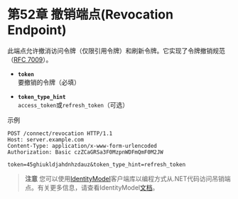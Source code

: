 # 第52章 撤销端点(Revocation Endpoint)
此端点允许撤消访问令牌（仅限引用令牌）和刷新令牌。它实现了令牌撤销规范（[RFC 7009](https://tools.ietf.org/html/rfc7009)）。

* **`token`**  
要撤销的令牌（必填）

* **`token_type_hint`**  
`access_token`或`refresh_token`（可选）

示例

```
POST /connect/revocation HTTP/1.1
Host: server.example.com
Content-Type: application/x-www-form-urlencoded
Authorization: Basic czZCaGRSa3F0MzpnWDFmQmF0M2JW

token=45ghiukldjahdnhzdauz&token_type_hint=refresh_token
```

> **注意**
您可以使用[IdentityModel](https://github.com/IdentityModel/IdentityModel2)客户端库以编程方式从.NET代码访问吊销端点。有关更多信息，请查看IdentityModel[文档](https://github.com/thinksjay/IdentityModel/blob/master/%E7%AC%AC%E4%B8%80%E9%83%A8%E5%88%86%20%E5%8D%8F%E8%AE%AE%E5%AE%A2%E6%88%B7%E7%AB%AF%E5%BA%93/%E7%AC%AC6%E7%AB%A0%20%E4%BB%A4%E7%89%8C%E6%92%A4%E9%94%80%E7%AB%AF%E7%82%B9(Token%20Revocation%20Endpoint).md)。